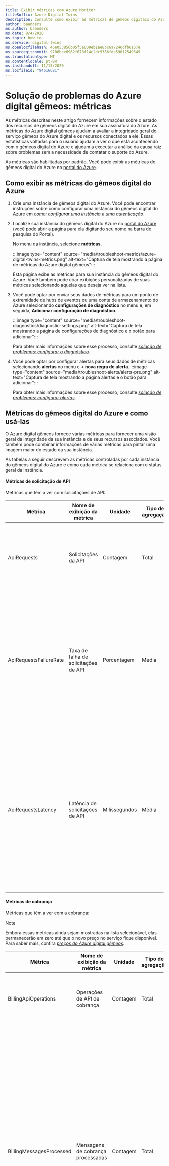 ```yaml
---
title: Exibir métricas com Azure Monitor
titleSuffix: Azure Digital Twins
description: Consulte como exibir as métricas de gêmeos digitais do Azure no Azure Monitor.
author: baanders
ms.author: baanders
ms.date: 8/4/2020
ms.topic: how-to
ms.service: digital-twins
ms.openlocfilehash: 46e053856b05f5a009eb1ae8bc6a7246dfb6167e
ms.sourcegitcommit: 9706bee6962f673f14c2dc9366fde59012549649
ms.translationtype: MT
ms.contentlocale: pt-BR
ms.lasthandoff: 11/13/2020
ms.locfileid: "94616681"
---
```

# <a name="troubleshooting-azure-digital-twins-metrics"></a>Solução de problemas do Azure digital gêmeos: métricas

As métricas descritas neste artigo fornecem informações sobre o estado dos recursos de gêmeos digital do Azure em sua assinatura do Azure. As métricas do Azure digital gêmeos ajudam a avaliar a integridade geral do serviço gêmeos do Azure digital e os recursos conectados a ele. Essas estatísticas voltadas para o usuário ajudam a ver o que está acontecendo com o gêmeos digital do Azure e ajudam a executar a análise da causa raiz sobre problemas sem a necessidade de contatar o suporte do Azure.

As métricas são habilitadas por padrão. Você pode exibir as métricas do gêmeos digital do Azure no [portal do Azure](https://portal.azure.com).

## <a name="how-to-view-azure-digital-twins-metrics"></a>Como exibir as métricas do gêmeos digital do Azure

1. Crie uma instância de gêmeos digital do Azure. Você pode encontrar instruções sobre como configurar uma instância do gêmeos digital do Azure em [*como: configurar uma instância e uma autenticação*](how-to-set-up-instance-portal.md).

2. Localize sua instância do gêmeos digital do Azure no [portal do Azure](https://portal.azure.com) (você pode abrir a página para ela digitando seu nome na barra de pesquisa do Portal). 

    No menu da instância, selecione **métricas**.
   
    :::image type="content" source="media/troubleshoot-metrics/azure-digital-twins-metrics.png" alt-text="Captura de tela mostrando a página de métricas do Azure digital gêmeos":::

    Esta página exibe as métricas para sua instância do gêmeos digital do Azure. Você também pode criar exibições personalizadas de suas métricas selecionando aquelas que deseja ver na lista.
    
3. Você pode optar por enviar seus dados de métricas para um ponto de extremidade de hubs de eventos ou uma conta de armazenamento do Azure selecionando **configurações de diagnóstico** no menu e, em seguida, **Adicionar configuração de diagnóstico**.

    :::image type="content" source="media/troubleshoot-diagnostics/diagnostic-settings.png" alt-text="Captura de tela mostrando a página de configurações de diagnóstico e o botão para adicionar":::

    Para obter mais informações sobre esse processo, consulte [*solução de problemas: configurar o diagnóstico*](troubleshoot-diagnostics.md).

4. Você pode optar por configurar alertas para seus dados de métricas selecionando **alertas** no menu e **+ nova regra de alerta**.
    :::image type="content" source="media/troubleshoot-alerts/alerts-pre.png" alt-text="Captura de tela mostrando a página alertas e o botão para adicionar":::

    Para obter mais informações sobre esse processo, consulte [*solução de problemas: configurar alertas*](troubleshoot-alerts.md).

## <a name="azure-digital-twins-metrics-and-how-to-use-them"></a>Métricas do gêmeos digital do Azure e como usá-las

O Azure digital gêmeos fornece várias métricas para fornecer uma visão geral da integridade da sua instância e de seus recursos associados. Você também pode combinar informações de várias métricas para pintar uma imagem maior do estado da sua instância. 

As tabelas a seguir descrevem as métricas controladas por cada instância do gêmeos digital do Azure e como cada métrica se relaciona com o status geral da instância.

#### <a name="api-request-metrics"></a>Métricas de solicitação de API

Métricas que têm a ver com solicitações de API:

| Métrica | Nome de exibição da métrica | Unidade | Tipo de agregação| Description | Dimensões |
| --- | --- | --- | --- | --- | --- |
| ApiRequests | Solicitações da API | Contagem | Total | O número de solicitações de API feitas para operações de leitura, gravação, exclusão e consulta gêmeos digitais. |  Authentication <br>Operacional <br>Protocolo <br>Código de status, <br>Classe de código de status, <br>Texto de status |
| ApiRequestsFailureRate | Taxa de falha de solicitações de API | Porcentagem | Média | A porcentagem de solicitações de API que o serviço recebe para sua instância que fornece um código de resposta de erro interno (500) para operações de leitura, gravação, exclusão e consulta de gêmeos digital. | Authentication <br>Operacional <br>Protocolo <br>Código de status, <br>Classe de código de status, <br>Texto de status
| ApiRequestsLatency | Latência de solicitações de API | Milissegundos | Média | O tempo de resposta para solicitações de API. Isso se refere ao tempo de quando a solicitação é recebida pelo Azure digital gêmeos até que o serviço envie um resultado de êxito/falha para operações de leitura, gravação, exclusão e consulta de gêmeos digital. | Authentication <br>Operacional <br>Protocolo |

#### <a name="billing-metrics"></a>Métricas de cobrança

Métricas que têm a ver com a cobrança:

>[!NOTE]
>Embora essas métricas ainda sejam mostradas na lista selecionável, elas permanecerão em zero até que o novo preço no serviço fique disponível. Para saber mais, confira [*preços do Azure digital gêmeos*](https://azure.microsoft.com/pricing/details/digital-twins/).

| Métrica | Nome de exibição da métrica | Unidade | Tipo de agregação| Description | Dimensões |
| --- | --- | --- | --- | --- | --- |
| BillingApiOperations | Operações de API de cobrança | Contagem | Total | Métrica de cobrança para a contagem de todas as solicitações de API feitas no serviço de Gêmeosção digital do Azure. | ID do medidor |
| BillingMessagesProcessed | Mensagens de cobrança processadas | Contagem | Total | Métrica de cobrança para o número de mensagens enviadas do Azure digital gêmeos para pontos de extremidade externos.<br><br>Para ser considerado uma única mensagem para fins de cobrança, uma carga não deve ter mais de 1 KB. Cargas maiores que isso serão contadas como mensagens adicionais em incrementos de 1 KB (portanto, uma mensagem entre 1 e 2 KB será contada como duas mensagens, entre 2 e 3 KB serão 3 mensagens e assim por diante).<br>Essa restrição também se aplica a respostas – portanto, uma chamada que retorna 1,5 KB no corpo da resposta, por exemplo, será cobrada como duas operações. | ID do medidor |
| BillingQueryUnits | Unidades de consulta de cobrança | Contagem | Total | O número de unidades de consulta, uma medida interna computada de uso de recursos de serviço, consumida para executar consultas. Também há uma API auxiliar disponível para medir as unidades de consulta: [QueryChargeHelper Class](/dotnet/api/azure.digitaltwins.core.querychargehelper?preserve-view=true&view=azure-dotnet-preview) | ID do medidor |

#### <a name="ingress-metrics"></a>Métricas de entrada

Métricas que têm a ver com a entrada de dados:

| Métrica | Nome de exibição da métrica | Unidade | Tipo de agregação| Description | Dimensões |
| --- | --- | --- | --- | --- | --- |
| IngressEvents | Eventos de entrada | Contagem | Total | O número de eventos de telemetria de entrada no Azure digital gêmeos. | Resultado |
| IngressEventsFailureRate | Taxa de falha de eventos de entrada | Porcentagem | Média | A porcentagem de eventos de telemetria de entrada para os quais o serviço retorna um código de resposta de erro interno (500). | Resultado |
| IngressEventsLatency | Latência de eventos de entrada | Milissegundos | Média | A hora de quando um evento chega quando está pronto para ser enviado pelo gêmeos digital do Azure, em que ponto o serviço envia um resultado de êxito/falha. | Resultado |

#### <a name="routing-metrics"></a>Métricas de roteamento

Métricas que têm a ver com o roteamento:

| Métrica | Nome de exibição da métrica | Unidade | Tipo de agregação| Description | Dimensões |
| --- | --- | --- | --- | --- | --- |
| MessagesRouted | Mensagens roteadas | Contagem | Total | O número de mensagens roteadas para um serviço do Azure de ponto de extremidade, como o Hub de eventos, o barramento de serviço ou a grade de eventos. | Tipo de ponto de extremidade, <br>Resultado |
| RoutingFailureRate | Taxa de falha de roteamento | Porcentagem | Média | A porcentagem de eventos que resultam em um erro à medida que são roteados do Azure digital gêmeos para um serviço do Azure de ponto de extremidade, como o Hub de eventos, o barramento de serviço ou a grade de eventos. | Tipo de ponto de extremidade, <br>Resultado |
| RoutingLatency | Latência de roteamento | Milissegundos | Média | Tempo decorrido entre um evento sendo roteado do Azure digital gêmeos para quando ele é Postado para o serviço do Azure do ponto de extremidade, como o Hub de eventos, o barramento de serviço ou a grade de eventos. | Tipo de ponto de extremidade, <br>Resultado |

## <a name="dimensions"></a>Dimensões

As dimensões ajudam a identificar mais detalhes sobre as métricas. Algumas das métricas de roteamento fornecem informações por ponto de extremidade. A tabela a seguir lista os valores possíveis para essas dimensões.

| Dimensão | Valores |
| --- | --- |
| Autenticação | OAuth |
| Operação (para solicitações de API) | Microsoft. DigitalTwins/DigitalTwins/Delete, <br>Microsoft. DigitalTwins/DigitalTwins/Write, <br>Microsoft. DigitalTwins/DigitalTwins/Read, <br>Microsoft. DigitalTwins/eventroutes/Read, <br>Microsoft. DigitalTwins/eventroutes/Write, <br>Microsoft. DigitalTwins/eventroutes/Delete, <br>Microsoft. DigitalTwins/Models/Read, <br>Microsoft. DigitalTwins/Models/Write, <br>Microsoft. DigitalTwins/Models/Delete, <br>Microsoft. DigitalTwins/consulta/ação |
| Tipo de Ponto de Extremidade | Grade de eventos, <br>Hub de eventos, <br>Barramento de Serviço |
| Protocolo | HTTPS |
| Resultado | Êxito <br>Falha |
| Código de status | 200, 404, 500 e assim por diante. |
| Classe de código de status | 2xx, 4xx, 5xx e assim por diante. |
| Texto de status | Erro interno do servidor, não encontrado e assim por diante. |

## <a name="next-steps"></a>Próximas etapas

Para saber mais sobre como gerenciar as métricas gravadas para o Azure digital gêmeos, consulte [*solução de problemas: configurar o diagnóstico*](troubleshoot-diagnostics.md).
